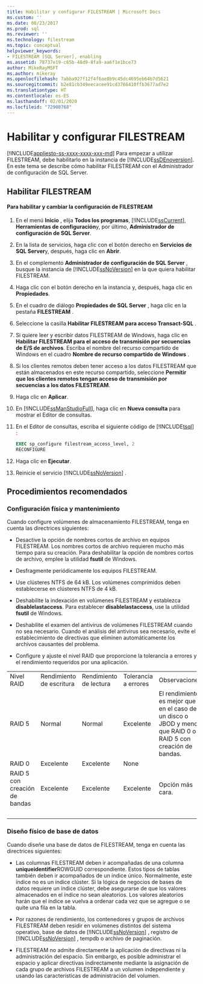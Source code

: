 ```yaml
---
title: Habilitar y configurar FILESTREAM | Microsoft Docs
ms.custom: ''
ms.date: 08/23/2017
ms.prod: sql
ms.reviewer: ''
ms.technology: filestream
ms.topic: conceptual
helpviewer_keywords:
- FILESTREAM [SQL Server], enabling
ms.assetid: 78737e19-c65b-48d9-8fa9-aa6f1e1bce73
author: MikeRayMSFT
ms.author: mikeray
ms.openlocfilehash: 7abba927f12f4f6ae8b9c45dc4695eb64b7d5621
ms.sourcegitcommit: b2e81cb349eecacee91cd3766410ffb3677ad7e2
ms.translationtype: HT
ms.contentlocale: es-ES
ms.lasthandoff: 02/01/2020
ms.locfileid: "72908768"
---
```

# <a name="enable-and-configure-filestream"></a>Habilitar y configurar FILESTREAM

[!INCLUDE[appliesto-ss-xxxx-xxxx-xxx-md](../../includes/appliesto-ss-xxxx-xxxx-xxx-md.md)]
  Para empezar a utilizar FILESTREAM, debe habilitarlo en la instancia de [!INCLUDE[ssDEnoversion](../../includes/ssdenoversion-md.md)]. En este tema se describe cómo habilitar FILESTREAM con el Administrador de configuración de SQL Server.  
  
##  <a name="enabling"></a> Habilitar FILESTREAM  
  
#### <a name="to-enable-and-change-filestream-settings"></a>Para habilitar y cambiar la configuración de FILESTREAM  
  
1.  En el menú **Inicio** , elija **Todos los programas**, [!INCLUDE[ssCurrent](../../includes/sscurrent-md.md)], **Herramientas de configuración**y, por último, **Administrador de configuración de SQL Server**.  
  
2.  En la lista de servicios, haga clic con el botón derecho en **Servicios de SQL Server**y, después, haga clic en **Abrir**.  
  
3.  En el complemento **Administrador de configuración de SQL Server** , busque la instancia de [!INCLUDE[ssNoVersion](../../includes/ssnoversion-md.md)] en la que quiera habilitar FILESTREAM.  
  
4.  Haga clic con el botón derecho en la instancia y, después, haga clic en **Propiedades**.  
  
5.  En el cuadro de diálogo **Propiedades de SQL Server** , haga clic en la pestaña **FILESTREAM** .  
  
6.  Seleccione la casilla **Habilitar FILESTREAM para acceso Transact-SQL** .  
  
7.  Si quiere leer y escribir datos FILESTREAM de Windows, haga clic en **Habilitar FILESTREAM para el acceso de transmisión por secuencias de E/S de archivos**. Escriba el nombre del recurso compartido de Windows en el cuadro **Nombre de recurso compartido de Windows** .  
  
8.  Si los clientes remotos deben tener acceso a los datos FILESTREAM que están almacenados en este recurso compartido, seleccione **Permitir que los clientes remotos tengan acceso de transmisión por secuencias a los datos FILESTREAM**.  
  
9. Haga clic en **Aplicar**.  
  
10. En [!INCLUDE[ssManStudioFull](../../includes/ssmanstudiofull-md.md)], haga clic en **Nueva consulta** para mostrar el Editor de consultas.  
  
11. En el Editor de consultas, escriba el siguiente código de [!INCLUDE[tsql](../../includes/tsql-md.md)] :  
  
    ```sql  
    EXEC sp_configure filestream_access_level, 2  
    RECONFIGURE  
    ```  
  
12. Haga clic en **Ejecutar**.  
  
13. Reinicie el servicio [!INCLUDE[ssNoVersion](../../includes/ssnoversion-md.md)] .  

##  <a name="best"></a> Procedimientos recomendados  
  
###  <a name="config"></a> Configuración física y mantenimiento  
 Cuando configure volúmenes de almacenamiento FILESTREAM, tenga en cuenta las directrices siguientes:  
  
-   Desactive la opción de nombres cortos de archivo en equipos FILESTREAM. Los nombres cortos de archivo requieren mucho más tiempo para su creación. Para deshabilitar la opción de nombres cortos de archivo, emplee la utilidad **fsutil** de Windows.  
  
-   Desfragmente periódicamente los equipos FILESTREAM.  
  
-   Use clústeres NTFS de 64 kB. Los volúmenes comprimidos deben establecerse en clústeres NTFS de 4 kB.  
  
-   Deshabilite la indexación en volúmenes FILESTREAM y establezca **disablelastaccess**. Para establecer **disablelastaccess**, use la utilidad **fsutil** de Windows.  
  
-   Deshabilite el examen del antivirus de volúmenes FILESTREAM cuando no sea necesario. Cuando el análisis del antivirus sea necesario, evite el establecimiento de directivas que eliminen automáticamente los archivos causantes del problema.  
  
-   Configure y ajuste el nivel RAID que proporcione la tolerancia a errores y el rendimiento requeridos por una aplicación.  
  
||||||  
|-|-|-|-|-|  
|Nivel RAID|Rendimiento de escritura|Rendimiento de lectura|Tolerancia a errores|Observaciones|  
|RAID 5|Normal|Normal|Excelente|El rendimiento es mejor que en el caso de un disco o JBOD y menor que RAID 0 o RAID 5 con creación de bandas.|  
|RAID 0|Excelente|Excelente|None||  
|RAID 5 con creación de bandas|Excelente|Excelente|Excelente|Opción más cara.|  
| &nbsp; | &nbsp; | &nbsp; | &nbsp; | &nbsp; |
  
  
###  <a name="database"></a> Diseño físico de base de datos  
 Cuando diseñe una base de datos de FILESTREAM, tenga en cuenta las directrices siguientes:  
  
-   Las columnas FILESTREAM deben ir acompañadas de una columna **uniqueidentifier**ROWGUID correspondiente. Estos tipos de tablas también deben ir acompañados de un índice único. Normalmente, este índice no es un índice clúster. Si la lógica de negocios de bases de datos requiere un índice clúster, debe asegurarse de que los valores almacenados en el índice no sean aleatorios. Los valores aleatorios harán que el índice se vuelva a ordenar cada vez que se agregue o se quite una fila en la tabla.  
  
-   Por razones de rendimiento, los contenedores y grupos de archivos FILESTREAM deben residir en volúmenes distintos del sistema operativo, base de datos de [!INCLUDE[ssNoVersion](../../includes/ssnoversion-md.md)] , registro de [!INCLUDE[ssNoVersion](../../includes/ssnoversion-md.md)] , tempdb o archivo de paginación.  
  
-   FILESTREAM no admite directamente la aplicación de directivas ni la administración del espacio. Sin embargo, es posible administrar el espacio y aplicar directivas indirectamente mediante la asignación de cada grupo de archivos FILESTREAM a un volumen independiente y usando las características de administración del volumen.  
  
  
